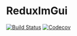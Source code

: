 # ReduxImGui

[![Build Status](https://travis-ci.com/Gnimuc/ReduxImGui.jl.svg?branch=master)](https://travis-ci.com/Gnimuc/ReduxImGui.jl)
[![Codecov](https://codecov.io/gh/Gnimuc/ReduxImGui.jl/branch/master/graph/badge.svg)](https://codecov.io/gh/Gnimuc/ReduxImGui.jl)
